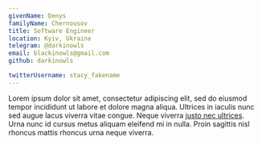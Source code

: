 ```yaml
---
givenName: Denys
familyName: Chernousov
title: Software Engineer
location: Kyiv, Ukraine
telegram: @darkinowls
email: blackinowls@gmail.com
github: darkinowls

twitterUsername: stacy_fakename
---
```


Lorem ipsum dolor sit amet, consectetur adipiscing elit, sed do eiusmod tempor incididunt ut labore et dolore magna aliqua. Ultrices in iaculis nunc sed augue lacus viverra vitae congue. Neque viverra [justo nec ultrices](#). Urna nunc id cursus metus aliquam eleifend mi in nulla. Proin sagittis nisl rhoncus mattis rhoncus urna neque viverra.
